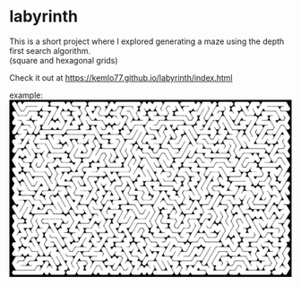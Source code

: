 # labyrinth

This is a short project where I explored generating a maze using the depth first search algorithm.  
(square and hexagonal grids)

Check it out at https://kemlo77.github.io/labyrinth/index.html

example:
![This is an image](/hexagonal_maze.png)
